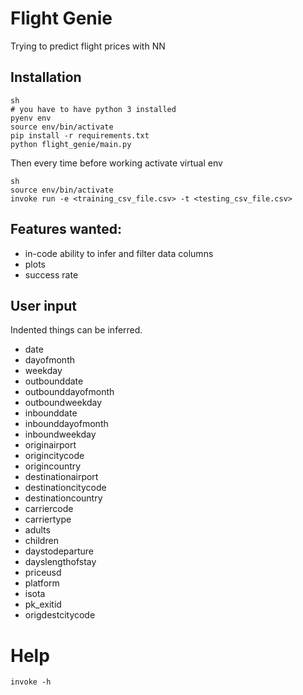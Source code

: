 # Flight Genie

Trying to predict flight prices with NN

## Installation

```
sh
# you have to have python 3 installed
pyenv env
source env/bin/activate
pip install -r requirements.txt
python flight_genie/main.py
```

Then every time before working activate virtual env
```
sh
source env/bin/activate
invoke run -e <training_csv_file.csv> -t <testing_csv_file.csv>
```


## Features wanted:

 - in-code ability to infer and filter data columns
 - plots
 - success rate


## User input

Indented things can be inferred.

 - date
  - dayofmonth
  - weekday
 - outbounddate
  - outbounddayofmonth
  - outboundweekday
 - inbounddate
  - inbounddayofmonth
  - inboundweekday
 - originairport
  - origincitycode
  - origincountry
 - destinationairport
  - destinationcitycode
  - destinationcountry
 - carriercode
 - carriertype
 - adults
 - children
  - daystodeparture
  - dayslengthofstay
 - priceusd
 - platform
 - isota
 - pk_exitid
 - origdestcitycode


# Help

```
invoke -h
```
